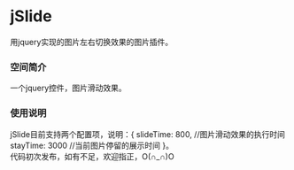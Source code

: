 jSlide
=======

用jquery实现的图片左右切换效果的图片插件。

<h3>空间简介</h3>
<div>
	一个jquery控件，图片滑动效果。
</div>
<h3>使用说明</h3>
<div>
	jSlide目前支持两个配置项，说明：{
		slideTime: 800,		//图片滑动效果的执行时间
		stayTime: 3000		//当前图片停留的展示时间
	}。
</div>
<div>
	代码初次发布，如有不足，欢迎指正，O(∩_∩)O
</div>